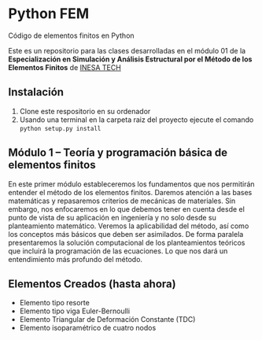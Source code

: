 # Python FEM
Código de elementos finitos en Python

Este es un repositorio para las clases desarrolladas en el módulo 01 de la **Especialización en Simulación y Análisis Estructural por el Método de los Elementos Finitos** de [INESA TECH](https://www.inesa-tech.com/)

## Instalación

1. Clone este respositorio en su ordenador
2. Usando una terminal en la carpeta raiz del proyecto ejecute el comando <code>python setup.py install</code>

## Módulo 1 – Teoría y programación básica de elementos finitos
En este primer módulo estableceremos los fundamentos que nos permitirán entender el método de los elementos finitos. Daremos atención a las bases matemáticas y repasaremos criterios de mecánicas de materiales. Sin embargo, nos enfocaremos en lo que debemos tener en cuenta desde el punto de vista de su aplicación en ingeniería y no solo desde su planteamiento matemático. Veremos la aplicabilidad del método, así como los conceptos más básicos que deben ser asimilados. De forma paralela presentaremos la solución computacional de los planteamientos teóricos que incluirá la programación de las ecuaciones. Lo que nos dará un entendimiento más profundo del método.

## Elementos Creados (hasta ahora)
- Elemento tipo resorte
- Elemento tipo viga Euler-Bernoulli
- Elemento Triangular de Deformación Constante (TDC)
- Elemento isoparamétrico de cuatro nodos
